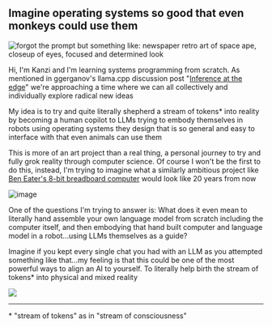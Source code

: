 ## Imagine operating systems so good that even monkeys could use them
![forgot the prompt but something like: newspaper retro art of space ape, closeup of eyes, focused and determined look](https://github.com/user-attachments/assets/9d4c1db4-945d-4189-ab62-2b757c50e70d)

Hi, I'm Kanzi and I'm learning systems programming from scratch. As mentioned in ggerganov's llama.cpp discussion post "[Inference at the edge](https://github.com/ggerganov/llama.cpp/discussions/205)" we're approaching a time where we can all collectively and individually explore radical new ideas

My idea is to try and quite literally shepherd a stream of tokens* into reality by becoming a human copilot to LLMs trying to embody themselves in robots using operating systems they design that is so general and easy to interface with that even animals can use them

This is more of an art project than a real thing, a personal journey to try and fully grok reality through computer science. Of course I won't be the first to do this, instead, I'm trying to imagine what a similarly ambitious project like [Ben Eater's 8-bit breadboard computer](https://eater.net/8bit) would look like 20 years from now

![image](https://github.com/user-attachments/assets/89b6c5bd-883b-4874-9cab-a3f39f2dbf66)

One of the questions I'm trying to answer is: What does it even mean to literally hand assemble your own language model from scratch including the computer itself, and then embodying that hand built computer and language model in a robot...using LLMs themselves as a guide?

Imagine if you kept every single chat you had with an LLM as you attempted something like that...my feeling is that this could be one of the most powerful ways to align an AI to yourself. To literally help birth the stream of tokens* into physical and mixed reality

<img src="https://github.com/user-attachments/assets/f5d7d18c-d22d-47fc-a518-11f31b414120">

---

\* "stream of tokens" as in "stream of consciousness"
